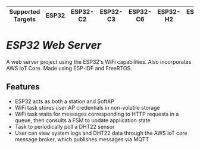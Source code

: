 | Supported Targets | ESP32 | ESP32-C2 | ESP32-C3 | ESP32-C6 | ESP32-H2 | ESP32-P4 | ESP32-S2 | ESP32-S3 |
| ----------------- | ----- | -------- | -------- | -------- | -------- | -------- | -------- | -------- |

# _ESP32 Web Server_

A web server project using the ESP32's WiFi capabilities. Also incorporates AWS IoT Core. Made using ESP-IDF and FreeRTOS.



## Features
- ESP32 acts as both a station and SoftAP
- WiFi task stores user AP credentials in non-volatile storage
- WiFi task waits for messages corresponding to HTTP requests in a queue, then consults a FSM to update application state 
- Task to periodically poll a DHT22 sensor
- User can view system logs and DHT22 data through the AWS IoT core message broker, which publishes messages via MQTT